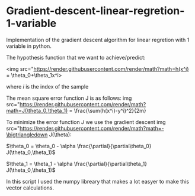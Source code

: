 # Gradient-descent-linear-regretion-1-variable

Implementation of the gradient descent algorithm for linear regretion with 1 variable in python.

The hypothesis function that we want to achieve/predict:


<img src="https://render.githubusercontent.com/render/math?math=h(x^i) = \theta_0+\theta_1x^i>


where $i$ is the index of the sample

The mean square error function J is as follows:
img src="https://render.githubusercontent.com/render/math?math=J(\theta_0,\theta_1) = \frac{\sum(h(x^i)-y^i)^2}{2m}

To minimize the error function $J$ we use the gradient descent img src="https://render.githubusercontent.com/render/math?math=-\bigtriangledown J(\theta):

$\theta_0 = \theta_0 - \alpha \frac{\partial}{\partial\theta_0} J(\theta_0,\theta_1)$

$\theta_1 = \theta_1 - \alpha \frac{\partial}{\partial\theta_1} J(\theta_0,\theta_1)$

In this script I used the numpy libreary that makes a lot easyer to make this vector calculations.
